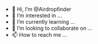 - 👋 Hi, I’m @Airdropfinder
- 👀 I’m interested in ...
- 🌱 I’m currently learning ...
- 💞️ I’m looking to collaborate on ...
- 📫 How to reach me ...

<!---
CryptoLootz/CryptoLootz is a ✨ special ✨ repository because its `README.md` (this file) appears on your GitHub profile.
You can click the Preview link to take a look at your changes.
--->
